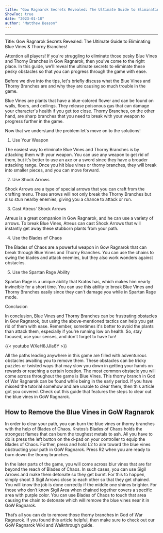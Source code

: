 ```yaml
---
title: "Gow Ragnarok Secrets Revealed: The Ultimate Guide to Eliminating Blue Vines & Thorny Branches!"
ShowToc: true 
date: "2023-01-18"
author: "Matthew Beason"
---
```

*****
Title: Gow Ragnarok Secrets Revealed: The Ultimate Guide to Eliminating Blue Vines & Thorny Branches!

Attention all players! If you're struggling to eliminate those pesky Blue Vines and Thorny Branches in Gow Ragnarok, then you've come to the right place. In this guide, we'll reveal the ultimate secrets to eliminate these pesky obstacles so that you can progress through the game with ease.

Before we dive into the tips, let's briefly discuss what the Blue Vines and Thorny Branches are and why they are causing so much trouble in the game.

Blue Vines are plants that have a blue-colored flower and can be found on walls, floors, and ceilings. They release poisonous gas that can damage your character's health if you get too close. Thorny Branches, on the other hand, are sharp branches that you need to break with your weapon to progress further in the game.

Now that we understand the problem let's move on to the solutions!

1. Use Your Weapon

The easiest way to eliminate Blue Vines and Thorny Branches is by attacking them with your weapon. You can use any weapon to get rid of them, but it's better to use an axe or a sword since they have a broader attacking range. Once you hit blue vines or thorny branches, they will break into smaller pieces, and you can move forward.

2. Use Shock Arrows

Shock Arrows are a type of special arrows that you can craft from the crafting menu. These arrows will not only break the Thorny Branches but also stun nearby enemies, giving you a chance to attack or run.

3. Cast Atreus' Shock Arrows

Atreus is a great companion in Gow Ragnarok, and he can use a variety of arrows. To break Blue Vines, Atreus can cast Shock Arrows that will instantly get away these stubborn plants from your path.

4. Use the Blades of Chaos

The Blades of Chaos are a powerful weapon in Gow Ragnarok that can break through Blue Vines and Thorny Branches. You can use the chains to swing the blades and attack enemies, but they also work wonders against obstacles.

5. Use the Spartan Rage Ability

Spartan Rage is a unique ability that Kratos has, which makes him nearly invincible for a short time. You can use this ability to break Blue Vines and Thorny Branches easily since they can't damage you while in Spartan Rage mode.

Conclusion

In conclusion, Blue Vines and Thorny Branches can be frustrating obstacles in Gow Ragnarok, but using the above-mentioned tactics can help you get rid of them with ease. Remember, sometimes it's better to avoid the plants than attack them, especially if you're running low on health. So, stay focused, use your senses, and don't forget to have fun!

{{< youtube WXeH8JJIa6Y >}} 



All the paths leading anywhere in this game are filled with adventurous obstacles awaiting you to remove them. These obstacles can be tricky puzzles or twisted ways that may slow you down in getting your hands on rewards or reaching a certain location. The most common obstacle you will come across throughout the game is Blue Vines. This thorny branch in God of War Ragnarok can be found while being in the early period. If you have missed the tutorial somehow and are unable to clear them, then this article got you covered. Check out this guide that features the steps to clear out the blue vines in GoW Ragnarok.
 
## How to Remove the Blue Vines in GoW Ragnarok
 

 
In order to clear your path, you can burn the blue vines or thorny branches with the help of Blades of Chaos. Kratos’s Blades of Chaos holds the strongest flames that can burn the toughest metals to ash. All you have to do is press the left button on the d-pad on your controller to equip the Blades of Chaos. Further, press and hold L2 to aim toward the blue vines obstructing your path in GoW Ragnarok. Press R2 when you are ready to burn down the thorny branches.
 
In the later parts of the game, you will come across blur vines that are far beyond the reach of Blades of Chaos. In such cases, you can use Sigil Arrows and make them detonate so they get burnt. For this to happen, simply shoot 3 Sigil Arrows close to each other so that they get chained. You will know the job is done correctly if the middle one shines brighter. For those who don’t know Sigil Area when chained together covers a specific area with purple color. You can use Blades of Chaos to touch that area causing the chain to detonate which will remove the blue vines near it in GoW Ragnarok.
 
That’s all you can do to remove those thorny branches in God of War Ragnarok. If you found this article helpful, then make sure to check out our GoW Ragnarok Wiki and Walkthrough guide.




